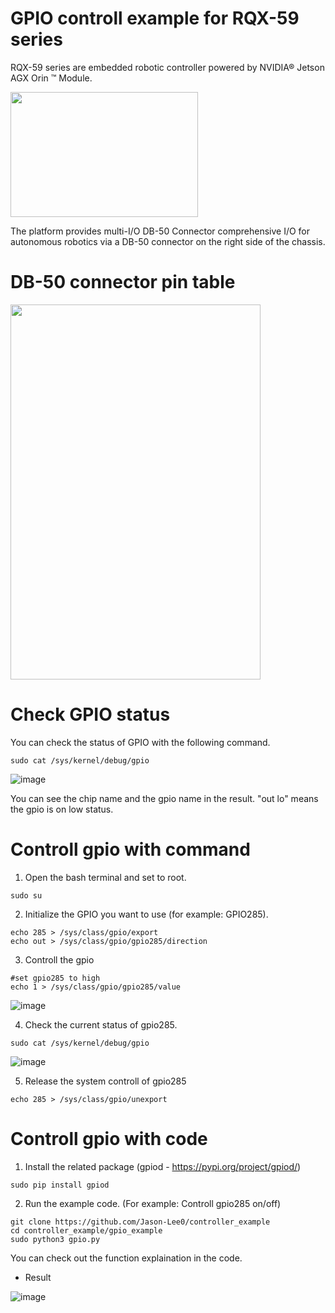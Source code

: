 # GPIO controll example for RQX-59 series

RQX-59 series are embedded robotic controller powered by NVIDIA® Jetson AGX Orin ™ Module.

<img src="https://github.com/Jason-Lee0/controller_example/assets/56862464/40ff2e3c-6e1e-473c-aa6c-a81547dec9e2" height="200" width="300">

The platform provides multi-I/O DB-50 Connector comprehensive I/O for autonomous robotics via a DB-50 connector on the right side of the chassis.

# DB-50 connector pin table


<img src="https://github.com/Jason-Lee0/controller_example/assets/56862464/0ffa6ff3-b554-4376-a75e-b43f8968f743" height="600" width="400">



# Check GPIO status
You can check the status of GPIO with the following command.
```
sudo cat /sys/kernel/debug/gpio
```
![image](https://github.com/Jason-Lee0/controller_example/assets/56862464/a8f0ca3f-1dad-456c-8aff-2143ccd9ab13)


You can see the chip name and the gpio name in the result. "out lo" means the gpio is on low status.

# Controll gpio with command
1. Open the bash terminal and set to root.
```
sudo su
```
2. Initialize the GPIO you want to use (for example: GPIO285).

```
echo 285 > /sys/class/gpio/export
echo out > /sys/class/gpio/gpio285/direction
```
3. Controll the gpio
```
#set gpio285 to high
echo 1 > /sys/class/gpio/gpio285/value
```

![image](https://github.com/Jason-Lee0/controller_example/assets/56862464/0be53e01-2d30-42e8-ac2f-31cf95f9160e)


4. Check the current status of gpio285.

```
sudo cat /sys/kernel/debug/gpio
```
![image](https://github.com/Jason-Lee0/controller_example/assets/56862464/8a1d7a88-5f80-440c-bc9d-76e597e92797)


5. Release the system controll of gpio285
```
echo 285 > /sys/class/gpio/unexport
```



# Controll gpio with code

1. Install the related package
(gpiod - https://pypi.org/project/gpiod/)

```
sudo pip install gpiod
```
2. Run the example code. (For example: Controll gpio285 on/off)

```
git clone https://github.com/Jason-Lee0/controller_example
cd controller_example/gpio_example
sudo python3 gpio.py
```

You can check out the function explaination in the code.

- Result
  
![image](https://github.com/Jason-Lee0/controller_example/assets/56862464/2a2a1238-767b-4761-9fde-d22a3a9936cf)



 












 

